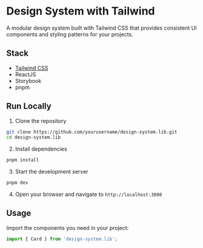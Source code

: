 # Design System with Tailwind

A modular design system built with Tailwind CSS that provides consistent UI components and styling patterns for your projects.

## Stack

- [Tailwind CSS](https://tailwindcss.com/)
- ReactJS
- Storybook
- pnpm

## Run Locally

1. Clone the repository
  ```bash
  git clone https://github.com/yourusername/design-system.lib.git
  cd design-system.lib
  ```

2. Install dependencies
  ```bash
  pnpm install
  ```

3. Start the development server
  ```bash
  pnpm dev
  ```

4. Open your browser and navigate to `http://localhost:3000`

## Usage

Import the components you need in your project:

```js
import { Card } from 'design-system.lib';
```
